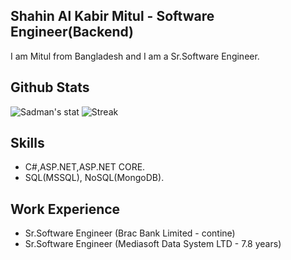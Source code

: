 ## Shahin Al Kabir Mitul - Software Engineer(Backend)
I am Mitul from Bangladesh and I am a Sr.Software Engineer.

## Github Stats
![Sadman's stat](https://github-readme-stats.vercel.app/api?username=ShahinAlKabirMitul&show_icons=true&count_private=true)
![Streak](https://github-readme-streak-stats.herokuapp.com/?user=ShahinAlKabirMitul)

## Skills
* C#,ASP.NET,ASP.NET CORE.
* SQL(MSSQL), NoSQL(MongoDB).




## Work Experience
* Sr.Software Engineer (Brac Bank Limited - contine)
* Sr.Software Engineer (Mediasoft Data System LTD - 7.8 years)





<!--
**ShahinAlKabirMitul/ShahinAlKabirMitul** is a ✨ _special_ ✨ repository because its `README.md` (this file) appears on your GitHub profile.

Here are some ideas to get you started:

- 🔭 I’m currently working on ... C#
- 🌱 I’m currently learning ...
- 👯 I’m looking to collaborate on ...
- 🤔 I’m looking for help with ...
- 💬 Ask me about ...
- 📫 How to reach me: ...
- 😄 Pronouns: ...
- ⚡ Fun fact: ...
-->
